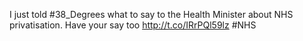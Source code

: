 I just told #38_Degrees what to say to the Health Minister about NHS privatisation.  Have your say too <a href="http://t.co/IRrPQl59lz">http://t.co/IRrPQl59lz</a> #NHS